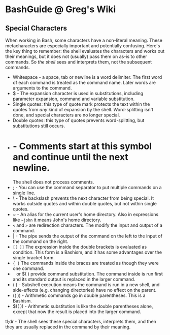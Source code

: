 # BashGuide @ Greg's Wiki

## Special Characters

When working in Bash, some characters have a non-literal meaning. These
metacharacters are especially important and potentially confusing. Here's
the key thing to remember: the shell evaluates the characters and works out
their meanings, but it does not (usually) pass them on as-is to other
commands. So _the shell_ sees and interprets them, not the subsequent
commands.


+ Whitespace - a space, tab or newline is a word delimiter. The first word
  of each command is treated as the command name. Later words are arguments
  to the command.
+ $ - The expansion character is used in substitutions, including parameter
  expansion, command and variable substitution.
+ Single quotes: this type of quote mark protects the text within the
  quotes from _any_ kind of expansion by the shell. Word-splitting isn't
  done, and special characters are no longer special.
+ Double quotes: this type of quotes prevents word-splitting, but
  substitutions still occurs.
+ # - Comments start at this symbol and continue until the next newline.
  The shell does not process comments.
+ ; - You can use the command separator to put multiple commands on
  a single line.
+ \ - The backslash prevents the next character from being special. It
  works outside quotes and within double quotes, but not within single
  quotes.
+ ~ - An alias for the current user's home directory. Also in expressions
  like `~john` it means John's home directory.
+ `<` and `>` are redirection characters. The modify the input and output
  of a command.
+ | - The pipe sends the output of the command on the left to the input of
  the command on the right.
+ `[[ ]]` The expression inside the double brackets is evaluated as
  condition. This form is a Bashism, and it has some advantages over the
  single bracket form.
+ `{ }` The commands inside the braces are treated as though they were one
  command.
+ ` ` or $( ) provide command substitution. The command inside is run first
  and its standard output is replaced in the larger command.
+ ( ) - Subshell execution means the command is run in a new shell, and
  side-effects (e.g. changing directories) have no effect on the parent.
+ (( )) - Arithmetic commands go in double parentheses. This is a Bashism.
+ $(( )) - Arithmetic substitution is like the double parentheses alone,
  except that now the result is placed into the larger command.


tl;dr - The shell sees these special characters, interprets them, and then
they are usually replaced in the command by their meaning.
